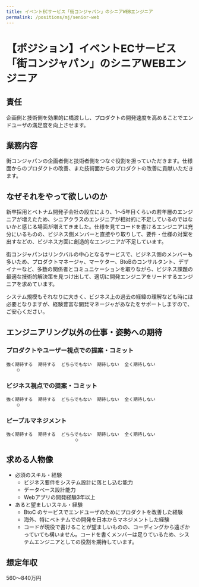 ```yaml
---
title: イベントECサービス「街コンジャパン」のシニアWEBエンジニア
permalink: /positions/mj/senior-web
---
```

# 【ポジション】イベントECサービス「街コンジャパン」のシニアWEBエンジニア

## 責任
企画側と技術側を効果的に橋渡しし、プロダクトの開発速度を高めることでエンドユーザの満足度を向上させます。

## 業務内容
街コンジャパンの企画者側と技術者側をつなぐ役割を担っていただきます。仕様面からのプロダクトの改善、また技術面からのプロダクトの改善に貢献いただきます。

## なぜそれをやって欲しいのか
新卒採用とベトナム開発子会社の設立により、1～5年目くらいの若年層のエンジニアが増えたため、シニアクラスのエンジニアが相対的に不足しているのではないかと感じる場面が増えてきました。仕様を見てコードを書けるエンジニアは充分にいるものの、ビジネス側メンバーと直接やり取りして、要件・仕様の対案を出すなどの、ビジネス方面に創造的なエンジニアが不足しています。

街コンジャパンはリンクバルの中心となるサービスで、ビジネス側のメンバーも多いため、プロダクトマネージャ、マーケター、BtoBのコンサルタント、デザイナーなど、多数の関係者とコミュニケーションを取りながら、ビジネス課題の最適な技術的解決策を見つけ出して、適切に開発エンジニアをリードするエンジニアを求めています。

システム規模もそれなりに大きく、ビジネス上の過去の経緯の理解なども時には必要となりますが、経験豊富な開発マネージャがあなたをサポートしますので、ご安心ください。

## エンジニアリング以外の仕事・姿勢への期待

### プロダクトやユーザー視点での提案・コミット
```
強く期待する  期待する  どちらでもない  期待しない  全く期待しない
    ○
```

### ビジネス視点での提案・コミット
```
強く期待する  期待する  どちらでもない  期待しない  全く期待しない
    ○
```

### ピープルマネジメント
```
強く期待する  期待する  どちらでもない  期待しない  全く期待しない
                          ○
```

## 求める人物像
- 必須のスキル・経験
  - ビジネス要件をシステム設計に落とし込む能力
  - データベース設計能力
  - Webアプリの開発経験3年以上
- あると望ましいスキル・経験
  - BtoC のサービスでエンドユーザのためにプロダクトを改善した経験
  - 海外、特にベトナムでの開発を日本からマネジメントした経験
  - コードが現役で書けることが望ましいものの、コーディングから遠ざかっていても構いません。コードを書くメンバーは足りているため、システムエンジニアとしての役割を期待しています。

## 想定年収
560〜840万円
